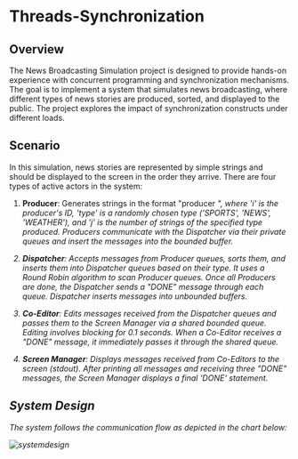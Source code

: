 # Threads-Synchronization
## Overview
The News Broadcasting Simulation project is designed to provide hands-on experience with concurrent programming and synchronization mechanisms. The goal is to implement a system that simulates news broadcasting, where different types of news stories are produced, sorted, and displayed to the public. The project explores the impact of synchronization constructs under different loads.
## Scenario
In this simulation, news stories are represented by simple strings and should be displayed to the screen in the order they arrive. There are four types of active actors in the system:

1. __Producer__: Generates strings in the format "producer <i> <type> <j>", where 'i' is the producer's ID, 'type' is a randomly chosen type ('SPORTS', 'NEWS', 'WEATHER'), and 'j' is the number of strings of the specified type produced. Producers communicate with the Dispatcher via their private queues and insert the messages into the bounded buffer.

2. __Dispatcher__: Accepts messages from Producer queues, sorts them, and inserts them into Dispatcher queues based on their type. It uses a Round Robin algorithm to scan Producer queues. Once all Producers are done, the Dispatcher sends a "DONE" message through each queue. Dispatcher inserts messages into unbounded buffers.

3. __Co-Editor__: Edits messages received from the Dispatcher queues and passes them to the Screen Manager via a shared bounded queue. Editing involves blocking for 0.1 seconds. When a Co-Editor receives a "DONE" message, it immediately passes it through the shared queue.

4. __Screen Manager__: Displays messages received from Co-Editors to the screen (stdout). After printing all messages and receiving three "DONE" messages, the Screen Manager displays a final 'DONE' statement.

## System Design
The system follows the communication flow as depicted in the chart below:

![systemdesign](https://github.com/lidormoryosef/Threads-Synchronization/assets/118112616/fb7f008b-4334-42aa-8c4d-42c28ebc529d)
